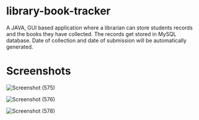 # library-book-tracker
A JAVA, GUI based application where a librarian can store students records and the books they have collected.
The records get stored in MySQL database.
Date of collection and date of submission will be automatically generated.

# Screenshots

![Screenshot (575)](https://user-images.githubusercontent.com/91778893/135766660-908886b1-f62c-41de-8e10-99988daf858d.png)

![Screenshot (576)](https://user-images.githubusercontent.com/91778893/135766584-866c58ce-4471-4632-983d-8e73e980f06d.png)

![Screenshot (578)](https://user-images.githubusercontent.com/91778893/135766586-2cd55edd-ff50-497f-a51f-282c89dca3d7.png)
